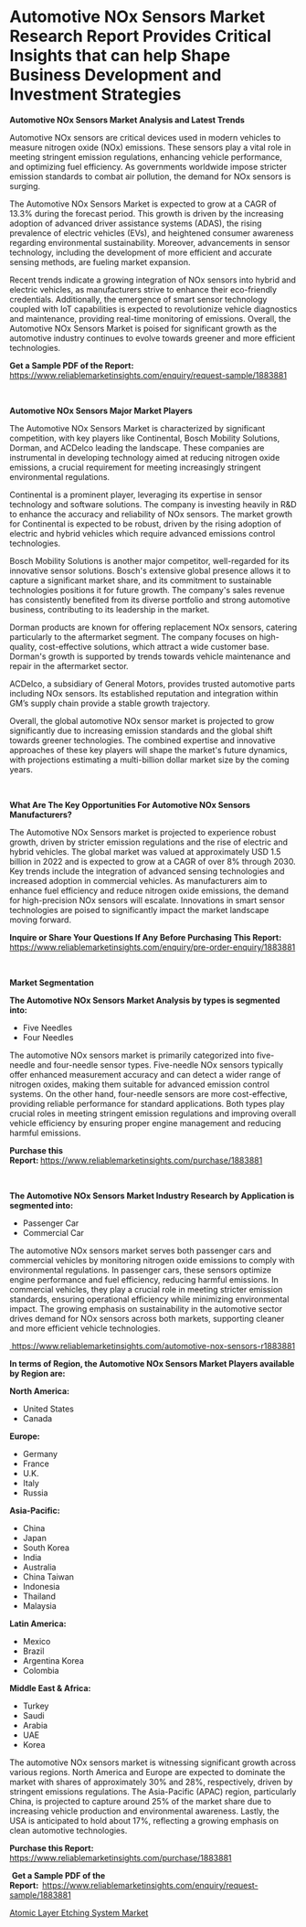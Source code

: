 <p><h1>Automotive NOx Sensors Market Research Report Provides Critical Insights that can help Shape Business Development and Investment Strategies</h1></p><p><strong>Automotive NOx Sensors Market Analysis and Latest Trends</strong></p>
<p><p>Automotive NOx sensors are critical devices used in modern vehicles to measure nitrogen oxide (NOx) emissions. These sensors play a vital role in meeting stringent emission regulations, enhancing vehicle performance, and optimizing fuel efficiency. As governments worldwide impose stricter emission standards to combat air pollution, the demand for NOx sensors is surging.</p><p>The Automotive NOx Sensors Market is expected to grow at a CAGR of 13.3% during the forecast period. This growth is driven by the increasing adoption of advanced driver assistance systems (ADAS), the rising prevalence of electric vehicles (EVs), and heightened consumer awareness regarding environmental sustainability. Moreover, advancements in sensor technology, including the development of more efficient and accurate sensing methods, are fueling market expansion. </p><p>Recent trends indicate a growing integration of NOx sensors into hybrid and electric vehicles, as manufacturers strive to enhance their eco-friendly credentials. Additionally, the emergence of smart sensor technology coupled with IoT capabilities is expected to revolutionize vehicle diagnostics and maintenance, providing real-time monitoring of emissions. Overall, the Automotive NOx Sensors Market is poised for significant growth as the automotive industry continues to evolve towards greener and more efficient technologies.</p></p>
<p><strong>Get a Sample PDF of the Report:&nbsp;</strong> <a href="https://www.reliablemarketinsights.com/enquiry/request-sample/1883881?utm_campaign=3560&utm_medium=2&utm_source=Github&utm_content=ia&utm_term=07042025&utm_id=automotive-nox-sensors">https://www.reliablemarketinsights.com/enquiry/request-sample/1883881</a></p>
<p>&nbsp;</p>
<p><strong>Automotive NOx Sensors Major Market Players</strong></p>
<p><p>The Automotive NOx Sensors Market is characterized by significant competition, with key players like Continental, Bosch Mobility Solutions, Dorman, and ACDelco leading the landscape. These companies are instrumental in developing technology aimed at reducing nitrogen oxide emissions, a crucial requirement for meeting increasingly stringent environmental regulations.</p><p>Continental is a prominent player, leveraging its expertise in sensor technology and software solutions. The company is investing heavily in R&D to enhance the accuracy and reliability of NOx sensors. The market growth for Continental is expected to be robust, driven by the rising adoption of electric and hybrid vehicles which require advanced emissions control technologies. </p><p>Bosch Mobility Solutions is another major competitor, well-regarded for its innovative sensor solutions. Bosch's extensive global presence allows it to capture a significant market share, and its commitment to sustainable technologies positions it for future growth. The company's sales revenue has consistently benefited from its diverse portfolio and strong automotive business, contributing to its leadership in the market.</p><p>Dorman products are known for offering replacement NOx sensors, catering particularly to the aftermarket segment. The company focuses on high-quality, cost-effective solutions, which attract a wide customer base. Dorman's growth is supported by trends towards vehicle maintenance and repair in the aftermarket sector.</p><p>ACDelco, a subsidiary of General Motors, provides trusted automotive parts including NOx sensors. Its established reputation and integration within GM’s supply chain provide a stable growth trajectory. </p><p>Overall, the global automotive NOx sensor market is projected to grow significantly due to increasing emission standards and the global shift towards greener technologies. The combined expertise and innovative approaches of these key players will shape the market's future dynamics, with projections estimating a multi-billion dollar market size by the coming years.</p></p>
<p>&nbsp;</p>
<p><strong>What Are The Key Opportunities For Automotive NOx Sensors Manufacturers?</strong></p>
<p><p>The Automotive NOx Sensors market is projected to experience robust growth, driven by stricter emission regulations and the rise of electric and hybrid vehicles. The global market was valued at approximately USD 1.5 billion in 2022 and is expected to grow at a CAGR of over 8% through 2030. Key trends include the integration of advanced sensing technologies and increased adoption in commercial vehicles. As manufacturers aim to enhance fuel efficiency and reduce nitrogen oxide emissions, the demand for high-precision NOx sensors will escalate. Innovations in smart sensor technologies are poised to significantly impact the market landscape moving forward.</p></p>
<p><strong>Inquire or Share Your Questions If Any Before Purchasing This Report:</strong> <a href="https://www.reliablemarketinsights.com/enquiry/pre-order-enquiry/1883881?utm_campaign=3560&utm_medium=2&utm_source=Github&utm_content=ia&utm_term=07042025&utm_id=automotive-nox-sensors">https://www.reliablemarketinsights.com/enquiry/pre-order-enquiry/1883881</a></p>
<p>&nbsp;</p>
<p><strong>Market Segmentation</strong></p>
<p><strong>The Automotive NOx Sensors Market Analysis by types is segmented into:</strong></p>
<p><ul><li>Five Needles</li><li>Four Needles</li></ul></p>
<p><p>The automotive NOx sensors market is primarily categorized into five-needle and four-needle sensor types. Five-needle NOx sensors typically offer enhanced measurement accuracy and can detect a wider range of nitrogen oxides, making them suitable for advanced emission control systems. On the other hand, four-needle sensors are more cost-effective, providing reliable performance for standard applications. Both types play crucial roles in meeting stringent emission regulations and improving overall vehicle efficiency by ensuring proper engine management and reducing harmful emissions.</p></p>
<p><strong>Purchase this Report:&nbsp;</strong><a href="https://www.reliablemarketinsights.com/purchase/1883881?utm_campaign=3560&utm_medium=2&utm_source=Github&utm_content=ia&utm_term=07042025&utm_id=automotive-nox-sensors">https://www.reliablemarketinsights.com/purchase/1883881</a></p>
<p>&nbsp;</p>
<p><strong>The Automotive NOx Sensors Market Industry Research by Application is segmented into:</strong></p>
<p><ul><li>Passenger Car</li><li>Commercial Car</li></ul></p>
<p><p>The automotive NOx sensors market serves both passenger cars and commercial vehicles by monitoring nitrogen oxide emissions to comply with environmental regulations. In passenger cars, these sensors optimize engine performance and fuel efficiency, reducing harmful emissions. In commercial vehicles, they play a crucial role in meeting stricter emission standards, ensuring operational efficiency while minimizing environmental impact. The growing emphasis on sustainability in the automotive sector drives demand for NOx sensors across both markets, supporting cleaner and more efficient vehicle technologies.</p></p>
<p><a href="https://www.reliablemarketinsights.com/automotive-nox-sensors-r1883881?utm_campaign=3560&utm_medium=2&utm_source=Github&utm_content=ia&utm_term=07042025&utm_id=automotive-nox-sensors">&nbsp;https://www.reliablemarketinsights.com/automotive-nox-sensors-r1883881</a></p>
<p><strong>In terms of Region, the Automotive NOx Sensors Market Players available by Region are:</strong></p>
<p>
    <p> <strong> North America: </strong>
        <ul>
            <li>United States</li>
            <li>Canada</li>
        </ul>
        </p> 
    <p> <strong> Europe: </strong>
        <ul>
            <li>Germany</li>
            <li>France</li>
            <li>U.K.</li>
            <li>Italy</li>
            <li>Russia</li>
        </ul>
        </p> 
    <p> <strong> Asia-Pacific: </strong>
        <ul>
            <li>China</li>
            <li>Japan</li>
            <li>South Korea</li>
            <li>India</li>
            <li>Australia</li>
            <li>China Taiwan</li>
            <li>Indonesia</li>
            <li>Thailand</li>
            <li>Malaysia</li>
        </ul>
        </p> 
    <p> <strong> Latin America: </strong>
        <ul>
            <li>Mexico</li>
            <li>Brazil</li>
            <li>Argentina Korea</li>
            <li>Colombia</li>
        </ul>
        </p> 
    <p> <strong> Middle East & Africa: </strong>
        <ul>
            <li>Turkey</li>
            <li>Saudi</li>
            <li>Arabia</li>
            <li>UAE</li>
            <li>Korea</li>
        </ul>
    </p>
    </p>
<p><p>The automotive NOx sensors market is witnessing significant growth across various regions. North America and Europe are expected to dominate the market with shares of approximately 30% and 28%, respectively, driven by stringent emissions regulations. The Asia-Pacific (APAC) region, particularly China, is projected to capture around 25% of the market share due to increasing vehicle production and environmental awareness. Lastly, the USA is anticipated to hold about 17%, reflecting a growing emphasis on clean automotive technologies.</p></p>
<p><strong>Purchase this Report: </strong><a href="https://www.reliablemarketinsights.com/purchase/1883881?utm_campaign=3560&utm_medium=2&utm_source=Github&utm_content=ia&utm_term=07042025&utm_id=automotive-nox-sensors">https://www.reliablemarketinsights.com/purchase/1883881</a></p>
<p>&nbsp;<strong>Get a Sample PDF of the Report:&nbsp;&nbsp;</strong><a href="https://www.reliablemarketinsights.com/enquiry/request-sample/1883881?utm_campaign=3560&utm_medium=2&utm_source=Github&utm_content=ia&utm_term=07042025&utm_id=automotive-nox-sensors">https://www.reliablemarketinsights.com/enquiry/request-sample/1883881</a></p>
<p><strong></strong></p>
<p><p><a href="https://github.com/yepezkommakp/Market-Research-Report-List-1/blob/main/atomic-layer-etching-system-market.md?utm_campaign=3560&utm_medium=2&utm_source=Github&utm_content=ia&utm_term=07042025&utm_id=automotive-nox-sensors">Atomic Layer Etching System Market</a></p></p>